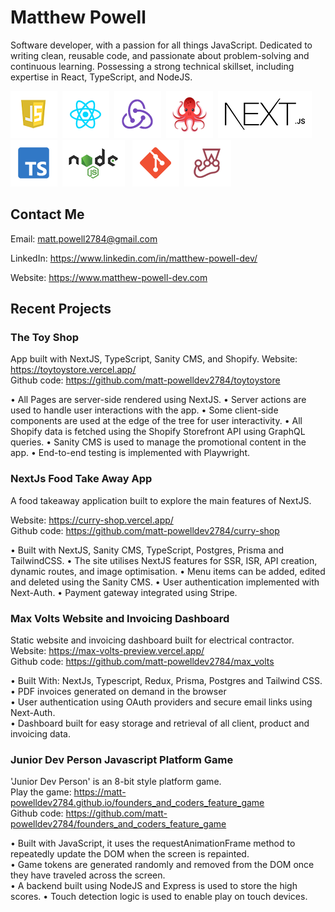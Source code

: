 # Matthew Powell

Software developer, with a passion for all things JavaScript. Dedicated to writing clean, reusable code, 
and passionate about problem-solving and continuous learning. Possessing a strong technical skillset, including 
expertise in React, TypeScript, and NodeJS.

<img
src="./js_icon.png"/>&nbsp;&nbsp;<img src="./react_icon.png"/>&nbsp;&nbsp;<img
src="./redux_icon.png"/>&nbsp;&nbsp;<img
src="./rtl_icon.png"/>&nbsp;&nbsp;<img src="./next-icon.png"/>&nbsp;&nbsp;<img
src="./typescript_icon.png"/>&nbsp;&nbsp;<img src="./nodejs_icon.png"/>&nbsp;&nbsp;
<img src="./git_icon.png"/>&nbsp;&nbsp;<img
src="./jest_icon.png"/>&nbsp;&nbsp;

## Contact Me

Email: <a href="mailto:matt.powell2784@gmail.com" target="_blank">matt.powell2784@gmail.com </a>

LinkedIn:
<a href="https://www.linkedin.com/in/matthew-powell-dev/" target="_blank">https://www.linkedin.com/in/matthew-powell-dev/</a>

Website:
<a href="https://www.matthew-powell-dev.com" target="_blank">https://www.matthew-powell-dev.com</a>

## Recent Projects

### The Toy Shop
App built with NextJS, TypeScript, Sanity CMS, and Shopify.
Website: <a href="https://toytoystore.vercel.app" target="_blank">https://toytoystore.vercel.app/</a>  
Github code:
https://github.com/matt-powelldev2784/toytoystore 


• All Pages are server-side rendered using NextJS.
• Server actions are used to handle user interactions with the app.
• Some client-side components are used at the edge of the tree for user interactivity.
• All Shopify data is fetched using the Shopify Storefront API using GraphQL queries.
• Sanity CMS is used to manage the promotional content in the app.
• End-to-end testing is implemented with Playwright.

### NextJs Food Take Away App

A food takeaway application built to explore the main features of NextJS.   

Website: <a href="https://curry-shop.vercel.app/" target="_blank">https://curry-shop.vercel.app/</a>  
Github code: https://github.com/matt-powelldev2784/curry-shop


• Built with NextJS, Sanity CMS, TypeScript, Postgres, Prisma and TailwindCSS. 
• The site utilises NextJS features for SSR, ISR, API creation, dynamic routes, and image optimisation. 
• Menu items can be added, edited and deleted using the Sanity CMS. 
• User authentication implemented with Next-Auth.
• Payment gateway integrated using Stripe.

### Max Volts Website and Invoicing Dashboard

Static website and invoicing dashboard built for electrical contractor.  
Website: <a href="https://max-volts-preview.vercel.app/" target="_blank">https://max-volts-preview.vercel.app/</a>  
Github code: https://github.com/matt-powelldev2784/max_volts

• Built With: NextJs, Typescript, Redux, Prisma, Postgres and Tailwind CSS.   
• PDF invoices generated on demand in the browser  
• User authentication using OAuth providers and secure email links using Next-Auth.  
• Dashboard built for easy storage and retrieval of all client, product and invoicing data.

### Junior Dev Person Javascript Platform Game

'Junior Dev Person' is an 8-bit style platform game.  
Play the game: https://matt-powelldev2784.github.io/founders_and_coders_feature_game   
Github code: https://github.com/matt-powelldev2784/founders_and_coders_feature_game

• Built with JavaScript, it uses the requestAnimationFrame method to repeatedly update the DOM when the screen is repainted.   
• Game tokens are generated randomly and removed from the DOM once they have traveled across the screen.   
• A backend built using NodeJS and Express is used to store the high scores. 
• Touch detection logic is used to enable play on touch devices.  